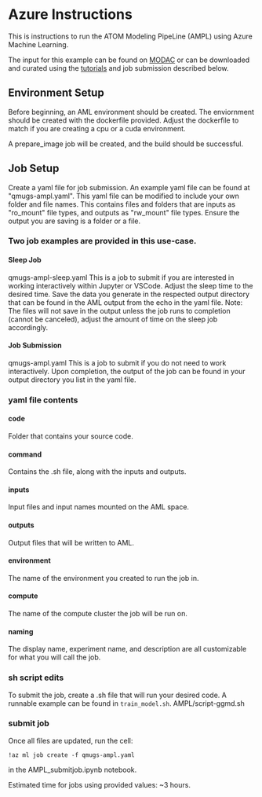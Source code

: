 # Azure Instructions
This is instructions to run the ATOM Modeling PipeLine (AMPL) using Azure Machine Learning.  

The input for this example can be found on [MODAC](https://modac.cancer.gov/assetDetails?dme_data_id=NCI-DME-MS01-106689321) or can be downloaded and curated using the [tutorials](https://github.com/ATOMScience-org/AMPL/tree/master/atomsci/ddm/examples/tutorials) and job submission described below.

## Environment Setup

Before beginning, an AML environment should be created. The enviornment should be created with the dockerfile provided. Adjust the dockerfile to match if you are creating a cpu or a cuda environment.

A prepare_image job will be created, and the build should be successful.

## Job Setup
Create a yaml file for job submission. An example yaml file can be found at "qmugs-ampl.yaml". This yaml file can be modified to include your own folder and file names.
This contains files and folders that are inputs as "ro_mount" file types, and outputs as "rw_mount" file types. Ensure the output you are saving is a folder or a file.

### Two job examples are provided in this use-case.
#### Sleep Job
qmugs-ampl-sleep.yaml
This is a job to submit if you are interested in working interactively within Jupyter or VSCode. Adjust the sleep time to the desired time. Save the data you generate in the respected output directory that can be found in the AML output from the echo in the yaml file. 
Note: The files will not save in the output unless the job runs to completion (cannot be canceled), adjust the amount of time on the sleep job accordingly.

#### Job Submission
qmugs-ampl.yaml
This is a job to submit if you do not need to work interactively. Upon completion, the output of the job can be found in your output directory you list in the yaml file.

### yaml file contents
#### code
Folder that contains your source code.

#### command
Contains the .sh file, along with the inputs and outputs.

#### inputs
Input files and input names mounted on the AML space.

#### outputs
Output files that will be written to AML.

#### environment
The name of the environment you created to run the job in.

#### compute
The name of the compute cluster the job will be run on.

#### naming
The display name, experiment name, and description are all customizable for what you will call the job.

### sh script edits
To submit the job, create a .sh file that will run your desired code. A runnable example can be found in `train_model.sh`.
AMPL/script-ggmd.sh

### submit job

Once all files are updated, run the cell: 

`!az ml job create -f qmugs-ampl.yaml`

in the AMPL_submitjob.ipynb notebook.

Estimated time for jobs using provided values:
~3 hours.
